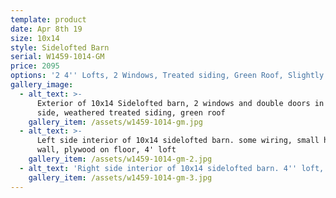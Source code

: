 ```yaml
---
template: product
date: Apr 8th 19
size: 10x14
style: Sidelofted Barn
serial: W1459-1014-GM
price: 2095
options: '2 4'' Lofts, 2 Windows, Treated siding, Green Roof, Slightly rough condition'
gallery_image:
  - alt_text: >-
      Exterior of 10x14 Sidelofted barn, 2 windows and double doors in right
      side, weathered treated siding, green roof
    gallery_item: /assets/w1459-1014-gm.jpg
  - alt_text: >-
      Left side interior of 10x14 sidelofted barn. some wiring, small hole in
      wall, plywood on floor, 4' loft
    gallery_item: /assets/w1459-1014-gm-2.jpg
  - alt_text: 'Right side interior of 10x14 sidelofted barn. 4'' loft, '
    gallery_item: /assets/w1459-1014-gm-3.jpg
---
```


